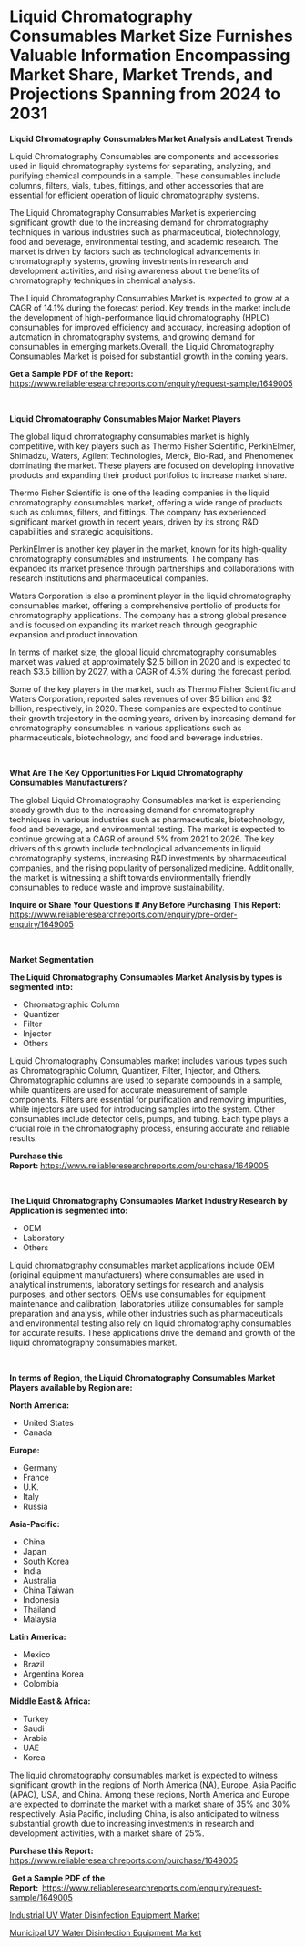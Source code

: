 <p><h1>Liquid Chromatography Consumables Market Size Furnishes Valuable Information Encompassing Market Share, Market Trends, and Projections Spanning from 2024 to 2031</h1></p><p><strong>Liquid Chromatography Consumables Market Analysis and Latest Trends</strong></p>
<p><p>Liquid Chromatography Consumables are components and accessories used in liquid chromatography systems for separating, analyzing, and purifying chemical compounds in a sample. These consumables include columns, filters, vials, tubes, fittings, and other accessories that are essential for efficient operation of liquid chromatography systems.</p><p>The Liquid Chromatography Consumables Market is experiencing significant growth due to the increasing demand for chromatography techniques in various industries such as pharmaceutical, biotechnology, food and beverage, environmental testing, and academic research. The market is driven by factors such as technological advancements in chromatography systems, growing investments in research and development activities, and rising awareness about the benefits of chromatography techniques in chemical analysis.</p><p>The Liquid Chromatography Consumables Market is expected to grow at a CAGR of 14.1% during the forecast period. Key trends in the market include the development of high-performance liquid chromatography (HPLC) consumables for improved efficiency and accuracy, increasing adoption of automation in chromatography systems, and growing demand for consumables in emerging markets.Overall, the Liquid Chromatography Consumables Market is poised for substantial growth in the coming years.</p></p>
<p><strong>Get a Sample PDF of the Report:&nbsp;</strong> <a href="https://www.reliableresearchreports.com/enquiry/request-sample/1649005">https://www.reliableresearchreports.com/enquiry/request-sample/1649005</a></p>
<p>&nbsp;</p>
<p><strong>Liquid Chromatography Consumables Major Market Players</strong></p>
<p><p>The global liquid chromatography consumables market is highly competitive, with key players such as Thermo Fisher Scientific, PerkinElmer, Shimadzu, Waters, Agilent Technologies, Merck, Bio-Rad, and Phenomenex dominating the market. These players are focused on developing innovative products and expanding their product portfolios to increase market share.</p><p>Thermo Fisher Scientific is one of the leading companies in the liquid chromatography consumables market, offering a wide range of products such as columns, filters, and fittings. The company has experienced significant market growth in recent years, driven by its strong R&D capabilities and strategic acquisitions.</p><p>PerkinElmer is another key player in the market, known for its high-quality chromatography consumables and instruments. The company has expanded its market presence through partnerships and collaborations with research institutions and pharmaceutical companies.</p><p>Waters Corporation is also a prominent player in the liquid chromatography consumables market, offering a comprehensive portfolio of products for chromatography applications. The company has a strong global presence and is focused on expanding its market reach through geographic expansion and product innovation.</p><p>In terms of market size, the global liquid chromatography consumables market was valued at approximately $2.5 billion in 2020 and is expected to reach $3.5 billion by 2027, with a CAGR of 4.5% during the forecast period.</p><p>Some of the key players in the market, such as Thermo Fisher Scientific and Waters Corporation, reported sales revenues of over $5 billion and $2 billion, respectively, in 2020. These companies are expected to continue their growth trajectory in the coming years, driven by increasing demand for chromatography consumables in various applications such as pharmaceuticals, biotechnology, and food and beverage industries.</p></p>
<p>&nbsp;</p>
<p><strong>What Are The Key Opportunities For Liquid Chromatography Consumables Manufacturers?</strong></p>
<p><p>The global Liquid Chromatography Consumables market is experiencing steady growth due to the increasing demand for chromatography techniques in various industries such as pharmaceuticals, biotechnology, food and beverage, and environmental testing. The market is expected to continue growing at a CAGR of around 5% from 2021 to 2026. The key drivers of this growth include technological advancements in liquid chromatography systems, increasing R&D investments by pharmaceutical companies, and the rising popularity of personalized medicine. Additionally, the market is witnessing a shift towards environmentally friendly consumables to reduce waste and improve sustainability.</p></p>
<p><strong>Inquire or Share Your Questions If Any Before Purchasing This Report:</strong> <a href="https://www.reliableresearchreports.com/enquiry/pre-order-enquiry/1649005">https://www.reliableresearchreports.com/enquiry/pre-order-enquiry/1649005</a></p>
<p>&nbsp;</p>
<p><strong>Market Segmentation</strong></p>
<p><strong>The Liquid Chromatography Consumables Market Analysis by types is segmented into:</strong></p>
<p><ul><li>Chromatographic Column</li><li>Quantizer</li><li>Filter</li><li>Injector</li><li>Others</li></ul></p>
<p><p>Liquid Chromatography Consumables market includes various types such as Chromatographic Column, Quantizer, Filter, Injector, and Others. Chromatographic columns are used to separate compounds in a sample, while quantizers are used for accurate measurement of sample components. Filters are essential for purification and removing impurities, while injectors are used for introducing samples into the system. Other consumables include detector cells, pumps, and tubing. Each type plays a crucial role in the chromatography process, ensuring accurate and reliable results.</p></p>
<p><strong>Purchase this Report:&nbsp;</strong><a href="https://www.reliableresearchreports.com/purchase/1649005">https://www.reliableresearchreports.com/purchase/1649005</a></p>
<p>&nbsp;</p>
<p><strong>The Liquid Chromatography Consumables Market Industry Research by Application is segmented into:</strong></p>
<p><ul><li>OEM</li><li>Laboratory</li><li>Others</li></ul></p>
<p><p>Liquid chromatography consumables market applications include OEM (original equipment manufacturers) where consumables are used in analytical instruments, laboratory settings for research and analysis purposes, and other sectors. OEMs use consumables for equipment maintenance and calibration, laboratories utilize consumables for sample preparation and analysis, while other industries such as pharmaceuticals and environmental testing also rely on liquid chromatography consumables for accurate results. These applications drive the demand and growth of the liquid chromatography consumables market.</p></p>
<p>&nbsp;</p>
<p><strong>In terms of Region, the Liquid Chromatography Consumables Market Players available by Region are:</strong></p>
<p>
    <p> <strong> North America: </strong>
        <ul>
            <li>United States</li>
            <li>Canada</li>
        </ul>
        </p> 
    <p> <strong> Europe: </strong>
        <ul>
            <li>Germany</li>
            <li>France</li>
            <li>U.K.</li>
            <li>Italy</li>
            <li>Russia</li>
        </ul>
        </p> 
    <p> <strong> Asia-Pacific: </strong>
        <ul>
            <li>China</li>
            <li>Japan</li>
            <li>South Korea</li>
            <li>India</li>
            <li>Australia</li>
            <li>China Taiwan</li>
            <li>Indonesia</li>
            <li>Thailand</li>
            <li>Malaysia</li>
        </ul>
        </p> 
    <p> <strong> Latin America: </strong>
        <ul>
            <li>Mexico</li>
            <li>Brazil</li>
            <li>Argentina Korea</li>
            <li>Colombia</li>
        </ul>
        </p> 
    <p> <strong> Middle East & Africa: </strong>
        <ul>
            <li>Turkey</li>
            <li>Saudi</li>
            <li>Arabia</li>
            <li>UAE</li>
            <li>Korea</li>
        </ul>
    </p>
    </p>
<p><p>The liquid chromatography consumables market is expected to witness significant growth in the regions of North America (NA), Europe, Asia Pacific (APAC), USA, and China. Among these regions, North America and Europe are expected to dominate the market with a market share of 35% and 30% respectively. Asia Pacific, including China, is also anticipated to witness substantial growth due to increasing investments in research and development activities, with a market share of 25%.</p></p>
<p><strong>Purchase this Report: </strong><a href="https://www.reliableresearchreports.com/purchase/1649005">https://www.reliableresearchreports.com/purchase/1649005</a></p>
<p>&nbsp;<strong>Get a Sample PDF of the Report:&nbsp;&nbsp;</strong><a href="https://www.reliableresearchreports.com/enquiry/request-sample/1649005">https://www.reliableresearchreports.com/enquiry/request-sample/1649005</a></p>
<p><strong></strong></p>
<p><p><a href="https://github.com/gamblestampleyjenny50m5sl6/Market-Research-Report-List-1/blob/main/industrial-uv-water-disinfection-equipment-market.md">Industrial UV Water Disinfection Equipment Market</a></p><p><a href="https://github.com/nicholepatriciadoylenwnrjr0/Market-Research-Report-List-1/blob/main/municipal-uv-water-disinfection-equipment-market.md">Municipal UV Water Disinfection Equipment Market</a></p></p>